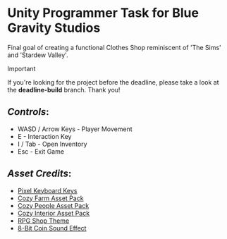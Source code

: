 # **Unity Programmer Task for Blue Gravity Studios**

Final goal of creating a functional Clothes Shop reminiscent of 'The Sims' and 'Stardew Valley'.

> [!IMPORTANT]
If you're looking for the project before the deadline, please take a look at the **deadline-build** branch. Thank you!

## ***Controls***:

- WASD / Arrow Keys - Player Movement
- E - Interaction Key
- I / Tab - Open Inventory
- Esc - Exit Game


## ***Asset Credits***:

- [Pixel Keyboard Keys](https://dreammix.itch.io/keyboard-keys-for-ui)
- [Cozy Farm Asset Pack](https://shubibubi.itch.io/cozy-farm)
- [Cozy People Asset Pack](https://shubibubi.itch.io/cozy-people)
- [Cozy Interior Asset Pack](https://shubibubi.itch.io/cozy-interior)
- [RPG Shop Theme](https://poltergasm.itch.io/rpg-shop-theme-music)
- [8-Bit Coin Sound Effect](https://creatorassets.com/a/button-sound-effects)
